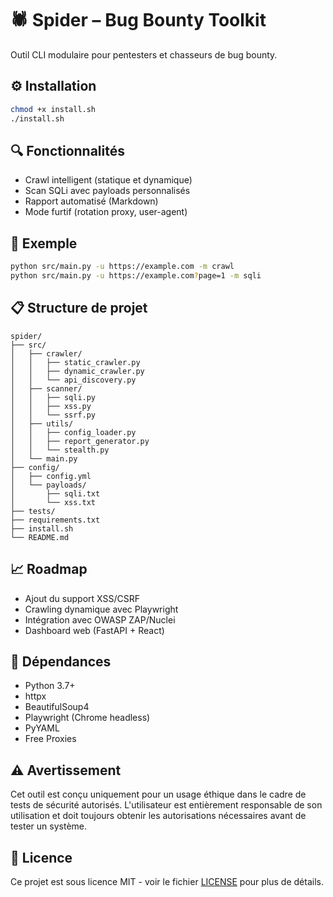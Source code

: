# 🕷️ Spider – Bug Bounty Toolkit

Outil CLI modulaire pour pentesters et chasseurs de bug bounty.

## ⚙️ Installation

```bash
chmod +x install.sh
./install.sh
```

## 🔍 Fonctionnalités

* Crawl intelligent (statique et dynamique)
* Scan SQLi avec payloads personnalisés
* Rapport automatisé (Markdown)
* Mode furtif (rotation proxy, user-agent)

## 🚀 Exemple

```bash
python src/main.py -u https://example.com -m crawl
python src/main.py -u https://example.com?page=1 -m sqli
```

## 📋 Structure de projet

```
spider/
├── src/
│   ├── crawler/
│   │   ├── static_crawler.py
│   │   ├── dynamic_crawler.py
│   │   └── api_discovery.py
│   ├── scanner/
│   │   ├── sqli.py
│   │   ├── xss.py
│   │   └── ssrf.py
│   ├── utils/
│   │   ├── config_loader.py
│   │   ├── report_generator.py
│   │   └── stealth.py
│   └── main.py
├── config/
│   ├── config.yml
│   └── payloads/
│       ├── sqli.txt
│       └── xss.txt
├── tests/
├── requirements.txt
├── install.sh
└── README.md
```

## 📈 Roadmap

* Ajout du support XSS/CSRF
* Crawling dynamique avec Playwright
* Intégration avec OWASP ZAP/Nuclei
* Dashboard web (FastAPI + React)

## 🧰 Dépendances

* Python 3.7+
* httpx
* BeautifulSoup4
* Playwright (Chrome headless)
* PyYAML
* Free Proxies

## ⚠️ Avertissement

Cet outil est conçu uniquement pour un usage éthique dans le cadre de tests de sécurité autorisés. L'utilisateur est entièrement responsable de son utilisation et doit toujours obtenir les autorisations nécessaires avant de tester un système.

## 📄 Licence

Ce projet est sous licence MIT - voir le fichier [LICENSE](LICENSE) pour plus de détails.
